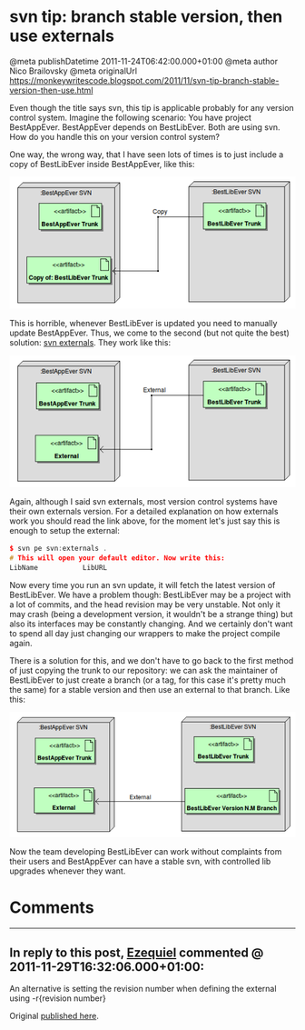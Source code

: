 # svn tip: branch stable version, then use externals

@meta publishDatetime 2011-11-24T06:42:00.000+01:00
@meta author Nico Brailovsky
@meta originalUrl https://monkeywritescode.blogspot.com/2011/11/svn-tip-branch-stable-version-then-use.html

Even though the title says svn, this tip is applicable probably for any version control system. Imagine the following scenario: You have project BestAppEver. BestAppEver depends on BestLibEver. Both are using svn. How do you handle this on your version control system?

One way, the wrong way, that I have seen lots of times is to just include a copy of BestLibEver inside BestAppEver, like this:

![](/blog_img/svn_externals11.png)

This is horrible, whenever BestLibEver is updated you need to manually update BestAppEver. Thus, we come to the second (but not quite the best) solution: [svn externals](http://svnbook.red-bean.com/en/1.0/ch07s03.html). They work like this:

![](/blog_img/svn_externals21.png)

Again, although I said svn externals, most version control systems have their own externals version. For a detailed explanation on how externals work you should read the link above, for the moment let's just say this is enough to setup the external:

```c++
$ svn pe svn:externals .
# This will open your default editor. Now write this:
LibName           LibURL
```

Now every time you run an svn update, it will fetch the latest version of BestLibEver. We have a problem though: BestLibEver may be a project with a lot of commits, and the head revision may be very unstable. Not only it may crash (being a development version, it wouldn't be a strange thing) but also its interfaces may be constantly changing. And we certainly don't want to spend all day just changing our wrappers to make the project compile again.

There is a solution for this, and we don't have to go back to the first method of just copying the trunk to our repository: we can ask the maintainer of BestLibEver to just create a branch (or a tag, for this case it's pretty much the same) for a stable version and then use an external to that branch. Like this:

![](/blog_img/svn_externals31.png)

Now the team developing BestLibEver can work without complaints from their users and BestAppEver can have a stable svn, with controlled lib upgrades whenever they want.

# Comments

---
## In reply to this post, [Ezequiel]() commented @ 2011-11-29T16:32:06.000+01:00:

An alternative is setting the revision number when defining the external using -r{revision number}

Original [published here](md_blog/2011/1124_svntipbranchstableversionthenuseexternals.md).

